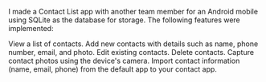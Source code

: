 I made a Contact List app with another team member for an Android mobile using SQLite as the database for storage. The following features were implemented:

View a list of contacts.
Add new contacts with details such as name, phone number, email, and photo.
Edit existing contacts.
Delete contacts.
Capture contact photos using the device's camera.
Import contact information (name, email, phone) from the default app to your contact app.
